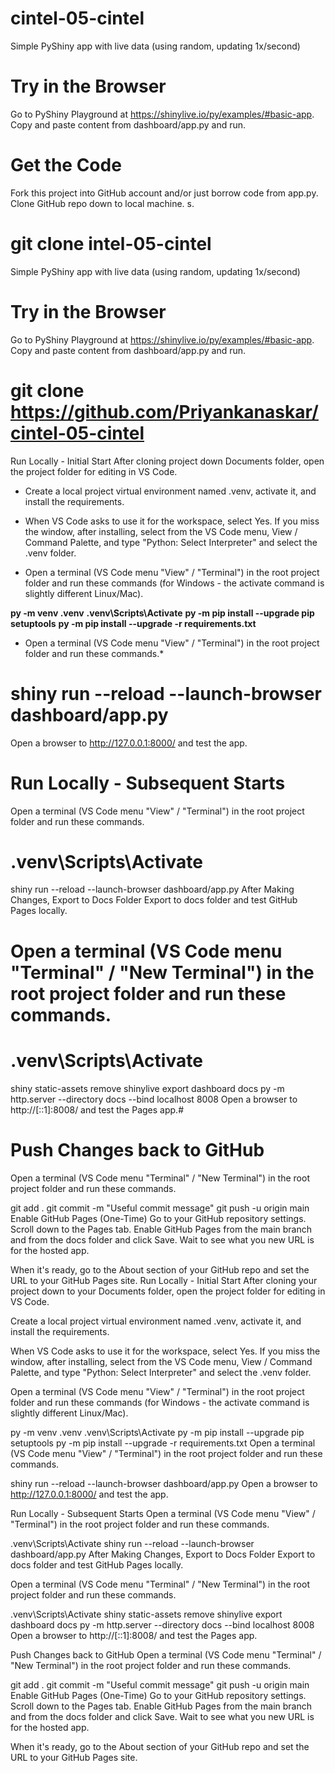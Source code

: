 # cintel-05-cintel

Simple PyShiny app with live data (using random, updating 1x/second)

# Try in the Browser
Go to PyShiny Playground at https://shinylive.io/py/examples/#basic-app. Copy and paste content from dashboard/app.py and run.

# Get the Code
Fork this project into  GitHub account and/or just borrow code from app.py. Clone  GitHub repo down to  local machine. s.

# git clone intel-05-cintel
Simple PyShiny app with live data (using random, updating 1x/second)

# Try in the Browser
Go to PyShiny Playground at https://shinylive.io/py/examples/#basic-app. Copy and paste content from dashboard/app.py and run.


# git clone https://github.com/Priyankanaskar/cintel-05-cintel
Run Locally - Initial Start
After cloning project down  Documents folder, open the project folder for editing in VS Code.

* Create a local project virtual environment named .venv, activate it, and install the requirements.

* When VS Code asks to use it for the workspace, select Yes. If you miss the window, after installing, select from the VS Code menu, View / Command Palette, and type "Python: Select Interpreter" and select the .venv folder.

* Open a terminal (VS Code menu "View" / "Terminal") in the root project folder and run these commands (for Windows - the activate command is slightly different Linux/Mac).

 **py -m venv .venv**
**.venv\Scripts\Activate**
**py -m pip install --upgrade pip setuptools**
**py -m pip install --upgrade -r requirements.txt**
* Open a terminal (VS Code menu "View" / "Terminal") in
the root project folder and run these commands.*



# shiny run --reload --launch-browser dashboard/app.py
Open a browser to http://127.0.0.1:8000/ and test the app.

# Run Locally - Subsequent Starts
Open a terminal (VS Code menu "View" / "Terminal") in the root project folder and run these commands.

# .venv\Scripts\Activate
shiny run --reload --launch-browser dashboard/app.py
After Making Changes, Export to Docs Folder
Export to docs folder and test GitHub Pages locally.

# Open a terminal (VS Code menu "Terminal" / "New Terminal") in the root project folder and run these commands.

# .venv\Scripts\Activate
shiny static-assets remove
shinylive export dashboard docs
py -m http.server --directory docs --bind localhost 8008
Open a browser to http://[::1]:8008/ and test the Pages app.#


# Push Changes back to GitHub
Open a terminal (VS Code menu "Terminal" / "New Terminal") in the root project folder and run these commands.

git add .
git commit -m "Useful commit message"
git push -u origin main
Enable GitHub Pages (One-Time)
Go to your GitHub repository settings. Scroll down to the Pages tab. Enable GitHub Pages from the main branch and from the docs folder and click Save. Wait to see what you new URL is for the hosted app.

When it's ready, go to the About section of your GitHub repo and set the URL to your GitHub Pages site.
Run Locally - Initial Start
After cloning your project down to your Documents folder, open the project folder for editing in VS Code.

Create a local project virtual environment named .venv, activate it, and install the requirements.

When VS Code asks to use it for the workspace, select Yes. If you miss the window, after installing, select from the VS Code menu, View / Command Palette, and type "Python: Select Interpreter" and select the .venv folder.

Open a terminal (VS Code menu "View" / "Terminal") in the root project folder and run these commands (for Windows - the activate command is slightly different Linux/Mac).

py -m venv .venv
.venv\Scripts\Activate
py -m pip install --upgrade pip setuptools
py -m pip install --upgrade -r requirements.txt
Open a terminal (VS Code menu "View" / "Terminal") in the root project folder and run these commands.

shiny run --reload --launch-browser dashboard/app.py
Open a browser to http://127.0.0.1:8000/ and test the app.

Run Locally - Subsequent Starts
Open a terminal (VS Code menu "View" / "Terminal") in the root project folder and run these commands.

.venv\Scripts\Activate
shiny run --reload --launch-browser dashboard/app.py
After Making Changes, Export to Docs Folder
Export to docs folder and test GitHub Pages locally.

Open a terminal (VS Code menu "Terminal" / "New Terminal") in the root project folder and run these commands.

.venv\Scripts\Activate
shiny static-assets remove
shinylive export dashboard docs
py -m http.server --directory docs --bind localhost 8008
Open a browser to http://[::1]:8008/ and test the Pages app.

Push Changes back to GitHub
Open a terminal (VS Code menu "Terminal" / "New Terminal") in the root project folder and run these commands.

git add .
git commit -m "Useful commit message"
git push -u origin main
Enable GitHub Pages (One-Time)
Go to your GitHub repository settings. Scroll down to the Pages tab. Enable GitHub Pages from the main branch and from the docs folder and click Save. Wait to see what you new URL is for the hosted app.

When it's ready, go to the About section of your GitHub repo and set the URL to your GitHub Pages site.